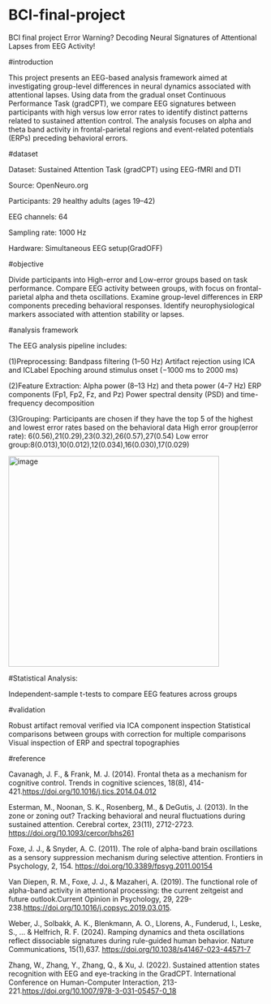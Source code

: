 # BCI-final-project
BCI final project
Error Warning? Decoding Neural Signatures of Attentional Lapses from EEG Activity!

#introduction

This project presents an EEG-based analysis framework aimed at investigating group-level differences in neural dynamics associated with attentional lapses. Using data from the gradual onset Continuous Performance Task (gradCPT), we compare EEG signatures between participants with high versus low error rates to identify distinct patterns related to sustained attention control. The analysis focuses on alpha and theta band activity in frontal-parietal regions and event-related potentials (ERPs) preceding behavioral errors.

#dataset

Dataset: Sustained Attention Task (gradCPT) using EEG-fMRI and DTI

Source: OpenNeuro.org

Participants: 29 healthy adults (ages 19–42)

EEG channels: 64

Sampling rate: 1000 Hz

Hardware: Simultaneous EEG setup(GradOFF)

#objective

Divide participants into High-error and Low-error groups based on task performance.
Compare EEG activity between groups, with focus on frontal-parietal alpha and theta oscillations.
Examine group-level differences in ERP components preceding behavioral responses.
Identify neurophysiological markers associated with attention stability or lapses.

#analysis framework

The EEG analysis pipeline includes:

(1)Preprocessing:
Bandpass filtering (1–50 Hz)
Artifact rejection using ICA and ICLabel
Epoching around stimulus onset (−1000 ms to 2000 ms)

(2)Feature Extraction:
Alpha power (8–13 Hz) and theta power (4–7 Hz)
ERP components (Fp1, Fp2, Fz, and Pz)
Power spectral density (PSD) and time-frequency decomposition

(3)Grouping:
Participants are chosen if they have the top 5 of the highest and lowest error rates based on the behavioral data
High error group(error rate): 6(0.56),21(0.29),23(0.32),26(0.57),27(0.54)
Low error group:8(0.013),10(0.012),12(0.034),16(0.030),17(0.029)

<img width="415" alt="image" src="https://github.com/user-attachments/assets/823a7396-b9de-400e-8137-75f30f37b0ba" />


#Statistical Analysis:

Independent-sample t-tests to compare EEG features across groups

#validation

Robust artifact removal verified via ICA component inspection
Statistical comparisons between groups with correction for multiple comparisons
Visual inspection of ERP and spectral topographies

#reference

Cavanagh, J. F., & Frank, M. J. (2014). Frontal theta as a mechanism for cognitive control. Trends in cognitive sciences, 18(8), 414-421.https://doi.org/10.1016/j.tics.2014.04.012

Esterman, M., Noonan, S. K., Rosenberg, M., & DeGutis, J. (2013). In the zone or zoning out? Tracking behavioral and neural fluctuations during sustained attention. Cerebral cortex, 23(11), 2712-2723. https://doi.org/10.1093/cercor/bhs261

Foxe, J. J., & Snyder, A. C. (2011). The role of alpha-band brain oscillations as a sensory suppression mechanism during selective attention. Frontiers in Psychology, 2, 154. https://doi.org/10.3389/fpsyg.2011.00154

Van Diepen, R. M., Foxe, J. J., & Mazaheri, A. (2019). The functional role of alpha-band activity in attentional processing: the current zeitgeist and future outlook.Current Opinion in Psychology, 29, 229-238.https://doi.org/10.1016/j.copsyc.2019.03.015.

Weber, J., Solbakk, A. K., Blenkmann, A. O., Llorens, A., Funderud, I., Leske, S., ... & Helfrich, R. F. (2024). Ramping dynamics and theta oscillations reflect dissociable signatures during rule-guided human behavior. Nature Communications, 15(1),637. https://doi.org/10.1038/s41467-023-44571-7

Zhang, W., Zhang, Y., Zhang, Q., & Xu, J. (2022). Sustained attention states recognition with EEG and eye-tracking in the GradCPT. International Conference on Human-Computer Interaction, 213-221.https://doi.org/10.1007/978-3-031-05457-0_18


